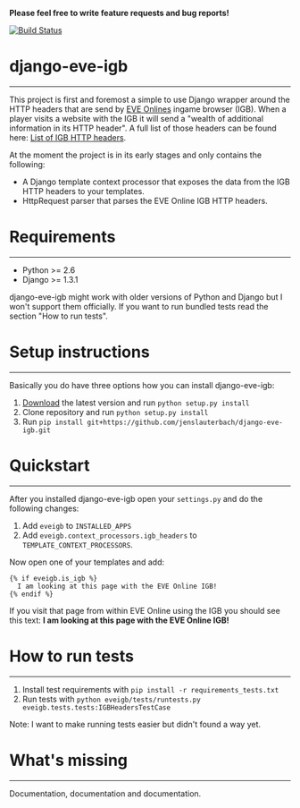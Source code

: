 **Please feel free to write feature requests and bug reports!**

[![Build Status](https://secure.travis-ci.org/jenslauterbach/django-eve-igb.png)](http://travis-ci.org/jenslauterbach/django-eve-igb)

# django-eve-igb
------------------

This project is first and foremost a simple to use Django wrapper around the HTTP headers that are send by [EVE Onlines](http://eveonline.com "EVE Online website") ingame browser (IGB).
When a player visits a website with the IGB it will send a "wealth of additional information in its HTTP header". A full list of those headers can be found here: [List of IGB HTTP headers](http://wiki.eveonline.com/en/wiki/IGB_Headers).

At the moment the project is in its early stages and only contains the following:

* A Django template context processor that exposes the data from the IGB HTTP headers to your templates.
* HttpRequest parser that parses the EVE Online IGB HTTP headers.

# Requirements
------------------

* Python >= 2.6
* Django >= 1.3.1

django-eve-igb might work with older versions of Python and Django but I won't support them officially. If you want to run bundled tests read the section "How to run tests".

# Setup instructions
------------------

Basically you do have three options how you can install django-eve-igb:

1. [Download](https://github.com/jenslauterbach/django-eve-igb/zipball/master "Direct download link") the latest version and run `python setup.py install`
2. Clone repository and run `python setup.py install` 
3. Run `pip install git+https://github.com/jenslauterbach/django-eve-igb.git`

# Quickstart
------------------

After you installed django-eve-igb open your `settings.py` and do the following changes: 

1. Add `eveigb` to `INSTALLED_APPS`
2. Add `eveigb.context_processors.igb_headers` to  `TEMPLATE_CONTEXT_PROCESSORS`.

Now open one of your templates and add:

    {% if eveigb.is_igb %}
      I am looking at this page with the EVE Online IGB!
    {% endif %}

If you visit that page from within EVE Online using the IGB you should see this text: **I am looking at this page with the EVE Online IGB!**

# How to run tests
------------------

1. Install test requirements with `pip install -r requirements_tests.txt`
2. Run tests with `python eveigb/tests/runtests.py eveigb.tests.tests:IGBHeadersTestCase`

Note: I want to make running tests easier but didn't found a way yet.

# What's missing
------------------

Documentation, documentation and documentation.